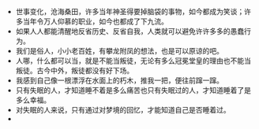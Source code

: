 - 世事变化，沧海桑田，许多当年神圣得要掉脑袋的事物，如今都成为笑谈；许多当年令万人仰慕的职业，如今也都成了下九流。
- 如果人人都能清醒地反省历史、反省自我，人类就可以避免许许多多的愚蠢行为。
- 我们是俗人，小小老百姓，有攀龙附凤的想法，也是可以原谅的吧。
- 人哪，什么都可以当，就是不能当叛徒，无论有多么冠冕堂皇的理由也不能当叛徒。古今中外，叛徒都没有好下场。
- 我感到自己像一根漂浮在水面上的朽木，推我一把，便往前蹿一蹿。
- 只有失眠的人，才知道睡不着是多么痛苦也只有失眠过的人，才知道睡着了是多么幸福。
- 对失眠的人来说，只有通过对梦境的回忆，才能知道自己是否睡着过。
- 

